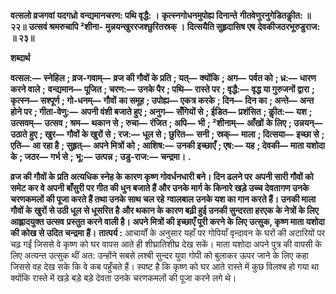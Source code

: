 **वत्सलो व्रजगवां यदगध्रो** **वन्द्यमानचरण: पथि वृद्धै: ।** **कृत्स्नगोधनमुपोह्य दिनान्ते** **गीतवेणुरनुगेडितकीॢत: ॥ २२॥** **उत्सवं श्रमरुचापि ²शीना-** **मुन्नयन्खुररजश्छुरितस्रक् ।** **दित्सयैति सुहृदासिष एष** **देवकीजठरभूरुडुराज: ॥ २३॥** 

**शब्दार्थ** 

**वत्सल:—** **स्नेहिल** **; व्रज-गवाम्—** **व्रज की गौवों के प्रति** **; यत्—** **क्योंकि** **; अग—** **पर्वत को** **; ध्र:—** **धारण करने वाले** **;** **वन्द्यमान—** **पूजित** **; चरण:—** **उनके पैर** **; पथि—** **रास्ते पर** **; वृद्धै:—** **वृद्ध या गुरुजनों द्वारा** **; कृत्स्न—** **सश्पूर्ण** **; गो-धनम्—** **गौवों** **का समूह** **; उपोह्य—** **एकत्र करके** **; दिन—** **दिन का** **; अन्ते—** **अन्त होने पर** **; गीता-वेणु:—** **अपनी वंशी बजाते हुए** **; अनुग—** **सँगियों से** **; ईडित—** **प्रशंसित** **; कीॢत:—** **यश** **; उत्सवम्—** **उत्सव** **; श्रम—** **थकान से** **; रुचा—** **रंजित** **; अपि—** **भी** **; ²शीनाम्—** **आँखों** **के लिए** **; उन्नयन्—** **उठाते हुए** **; खुर—** **गौवों के खुरों से** **; रज:—** **धूल से** **; छुरित—** **सनी** **; स्रक्—** **माला** **; दित्सया—** **इच्छा से** **;** **एति—** **आ रहा है** **; सुहृत्—** **अपने मित्रों को** **; आशिष:—** **उनकी इच्छाएँ** **; एष:—** **यह** **; देवकी—** **माता यशोदा के** **; जठर—** **गर्भ से** **;** **भू:—** **उत्पन्न** **; उडु-राज:—** **चन्द्रमा।** **.** 

**व्रज की गौवों के प्रति अत्यधिक स्नेह के कारण कृष्ण गोवर्धनधारी बने। दिन ढलने पर** **अपनी सारी गौवों को समेट कर वे अपनी बाँसुरी पर गीत की धुन बजाते हैं और उनके मार्ग के** **किनारे खड़े उच्च देवतागण उनके चरणकमलों की पूजा करते हैं तथा उनके साथ चल रहे** **ग्वालबाल उनके यश का गान करते हैं। उनकी माला गौवों के खुरों से उठी धूल से धूसरित है** **और थकान के कारण बढ़ी हुई उनकी सुन्दरता हरएक के नेत्रों के लिए आह्लादयुक्त उत्सव** **प्रस्तुत करने वाली है। अपने मित्रों की इच्छाएँ पूरी करने के लिए उत्सुक, कृष्ण माता यशोदा** **की कोख से उदित चन्द्रमा हैं।** **तात्पर्य :** आचार्यों के अनुसार यहाँ पर गोपियाँ वृन्दावन के घरों की अटारियों पर चढ़ गईं जिससे वे कृष्ण को घर वापस आते ही शीघ्रातिशीघ्र देख सकें। माता यशोदा अपने पुत्र की वापसी के लिए अत्यन्त उत्सुक थीं अत: उन्होंने सबसे लश्बी सुन्दर युवा गोपी को बुलाकर ऊपर जाने के लिए कहा जिससे वह देख सके कि वे कब पहुँचते हैं। स्पष्ट है कि कृष्ण को घर आते रास्ते में कुछ विलश्ब हो गया था क्योंकि रास्ते में खड़े बड़े बड़े देवता उनके चरणकमलों की पूजा करने लगे थे।  
